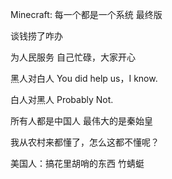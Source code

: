 Minecraft: 每一个都是一个系统 最终版

谈钱捞了咋办

为人民服务 自己忙碌，大家开心

黑人对白人 You did help us，I know.

白人对黑人 Probably Not.

所有人都是中国人 最伟大的是秦始皇

我从农村来都懂了，怎么这都不懂呢？

美国人：搞花里胡哨的东西 竹蜻蜓